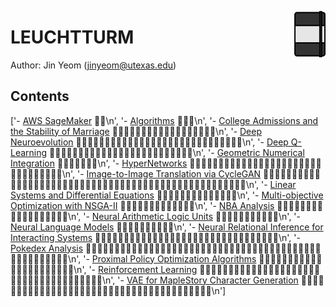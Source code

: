 <img src="LEUCHTTURM.svg" align=right width=10%></img>
# LEUCHTTURM
Author: Jin Yeom (jinyeom@utexas.edu)

## Contents
['- [AWS SageMaker](https://nbviewer.jupyter.org/github/jinyeom/LEUCHTTURM/blob/master/AWS%20SageMaker/AWS%20SageMaker.ipynb) :memo::memo:\n', '- [Algorithms](https://nbviewer.jupyter.org/github/jinyeom/LEUCHTTURM/blob/master/Algorithms/Algorithms.ipynb) :memo::memo::memo:\n', '- [College Admissions and the Stability of Marriage](https://nbviewer.jupyter.org/github/jinyeom/LEUCHTTURM/blob/master/College%20Admissions%20and%20the%20Stability%20of%20Marriage/College%20Admissions%20and%20the%20Stability%20of%20Marriage.ipynb) :memo::memo::memo::memo::memo::memo::memo::memo::memo::memo::memo::memo::memo::memo::memo::memo::memo::memo:\n', '- [Deep Neuroevolution](https://nbviewer.jupyter.org/github/jinyeom/LEUCHTTURM/blob/master/Deep%20Neuroevolution/Deep%20Neuroevolution.ipynb) :memo::memo::memo::memo::memo::memo::memo::memo::memo::memo::memo::memo::memo::memo::memo::memo::memo::memo::memo::memo::memo::memo::memo::memo::memo::memo::memo::memo::memo:\n', '- [Deep Q-Learning](https://nbviewer.jupyter.org/github/jinyeom/LEUCHTTURM/blob/master/Deep%20Q-Learning/Deep%20Q-Learning.ipynb) :memo::memo::memo::memo::memo::memo::memo::memo::memo::memo::memo::memo::memo::memo::memo::memo::memo::memo::memo::memo::memo::memo::memo::memo::memo:\n', '- [Geometric Numerical Integration](https://nbviewer.jupyter.org/github/jinyeom/LEUCHTTURM/blob/master/Geometric%20Numerical%20Integration/Geometric%20Numerical%20Integration.ipynb) :memo::memo::memo::memo::memo::memo::memo:\n', '- [HyperNetworks](https://nbviewer.jupyter.org/github/jinyeom/LEUCHTTURM/blob/master/HyperNetworks/HyperNetworks.ipynb) :memo::memo::memo::memo::memo::memo::memo::memo::memo::memo::memo::memo::memo::memo::memo::memo::memo::memo::memo::memo::memo::memo::memo::memo::memo::memo::memo::memo::memo::memo::memo::memo:\n', '- [Image-to-Image Translation via CycleGAN](https://nbviewer.jupyter.org/github/jinyeom/LEUCHTTURM/blob/master/Image-to-Image%20Translation%20via%20CycleGAN/Image-to-Image%20Translation%20via%20CycleGAN.ipynb) :memo::memo::memo::memo::memo::memo::memo::memo::memo::memo::memo::memo::memo::memo::memo::memo::memo::memo::memo::memo::memo::memo::memo::memo::memo::memo::memo::memo::memo::memo::memo::memo::memo::memo::memo::memo::memo::memo::memo::memo::memo::memo::memo::memo::memo::memo::memo::memo::memo::memo::memo:\n', '- [Linear Systems and Differential Equations](https://nbviewer.jupyter.org/github/jinyeom/LEUCHTTURM/blob/master/Linear%20Systems%20and%20Differential%20Equations/Linear%20Systems%20and%20Differential%20Equations.ipynb) :memo::memo::memo::memo::memo::memo::memo::memo::memo::memo::memo::memo::memo::memo:\n', '- [Multi-objective Optimization with NSGA-II](https://nbviewer.jupyter.org/github/jinyeom/LEUCHTTURM/blob/master/Multi-objective%20Optimization%20with%20NSGA-II/Multi-objective%20Optimization%20with%20NSGA-II.ipynb) :memo::memo::memo::memo::memo::memo::memo::memo::memo::memo::memo::memo::memo:\n', '- [NBA Analysis](https://nbviewer.jupyter.org/github/jinyeom/LEUCHTTURM/blob/master/NBA%20Analysis/NBA%20Analysis.ipynb) :memo::memo::memo::memo::memo::memo::memo::memo::memo::memo::memo::memo::memo::memo::memo::memo::memo::memo:\n', '- [Neural Arithmetic Logic Units](https://nbviewer.jupyter.org/github/jinyeom/LEUCHTTURM/blob/master/Neural%20Arithmetic%20Logic%20Units/Neural%20Arithmetic%20Logic%20Units.ipynb) :memo::memo::memo::memo::memo::memo::memo::memo::memo::memo::memo:\n', '- [Neural Language Models](https://nbviewer.jupyter.org/github/jinyeom/LEUCHTTURM/blob/master/Neural%20Language%20Models/Neural%20Language%20Models.ipynb) :memo::memo::memo::memo::memo::memo::memo::memo::memo::memo:\n', '- [Neural Relational Inference for Interacting Systems](https://nbviewer.jupyter.org/github/jinyeom/LEUCHTTURM/blob/master/Neural%20Relational%20Inference%20for%20Interacting%20Systems/Neural%20Relational%20Inference%20for%20Interacting%20Systems.ipynb) :memo::memo::memo::memo::memo::memo::memo::memo::memo::memo::memo::memo::memo::memo::memo::memo::memo::memo::memo::memo::memo::memo::memo::memo::memo::memo::memo::memo::memo::memo::memo::memo:\n', '- [Pokedex Analysis](https://nbviewer.jupyter.org/github/jinyeom/LEUCHTTURM/blob/master/Pokedex%20Analysis/Pokedex%20Analysis.ipynb) :memo::memo::memo::memo::memo::memo::memo::memo::memo::memo::memo::memo::memo::memo::memo::memo::memo::memo::memo::memo::memo::memo::memo::memo::memo::memo::memo::memo::memo::memo::memo::memo::memo::memo::memo::memo::memo::memo::memo::memo::memo::memo::memo::memo::memo::memo::memo::memo::memo::memo::memo:\n', '- [Proximal Policy Optimization Algorithms](https://nbviewer.jupyter.org/github/jinyeom/LEUCHTTURM/blob/master/Proximal%20Policy%20Optimization%20Algorithms/Proximal%20Policy%20Optimization%20Algorithms.ipynb) :memo::memo::memo::memo::memo::memo::memo::memo::memo::memo::memo::memo::memo::memo::memo::memo::memo::memo::memo::memo::memo::memo:\n', '- [Reinforcement Learning](https://nbviewer.jupyter.org/github/jinyeom/LEUCHTTURM/blob/master/Reinforcement%20Learning/Reinforcement%20Learning.ipynb) :memo::memo::memo::memo::memo::memo::memo::memo::memo::memo::memo::memo::memo::memo::memo::memo::memo::memo::memo::memo::memo::memo::memo::memo::memo::memo::memo::memo::memo::memo::memo::memo::memo::memo::memo::memo::memo:\n', '- [VAE for MapleStory Character Generation](https://nbviewer.jupyter.org/github/jinyeom/LEUCHTTURM/blob/master/VAE%20for%20MapleStory%20Character%20Generation/VAE%20for%20MapleStory%20Character%20Generation.ipynb) :memo::memo::memo::memo::memo::memo::memo::memo::memo::memo::memo::memo::memo::memo::memo::memo::memo::memo::memo::memo::memo::memo::memo::memo::memo::memo::memo::memo::memo::memo::memo::memo::memo::memo::memo::memo::memo::memo::memo:\n']